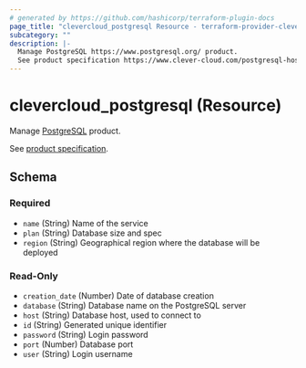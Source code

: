 ```yaml
---
# generated by https://github.com/hashicorp/terraform-plugin-docs
page_title: "clevercloud_postgresql Resource - terraform-provider-clevercloud"
subcategory: ""
description: |-
  Manage PostgreSQL https://www.postgresql.org/ product.
  See product specification https://www.clever-cloud.com/postgresql-hosting/.
---
```


# clevercloud_postgresql (Resource)

Manage [PostgreSQL](https://www.postgresql.org/) product.

See [product specification](https://www.clever-cloud.com/postgresql-hosting/).



<!-- schema generated by tfplugindocs -->
## Schema

### Required

- `name` (String) Name of the service
- `plan` (String) Database size and spec
- `region` (String) Geographical region where the database will be deployed

### Read-Only

- `creation_date` (Number) Date of database creation
- `database` (String) Database name on the PostgreSQL server
- `host` (String) Database host, used to connect to
- `id` (String) Generated unique identifier
- `password` (String) Login password
- `port` (Number) Database port
- `user` (String) Login username


